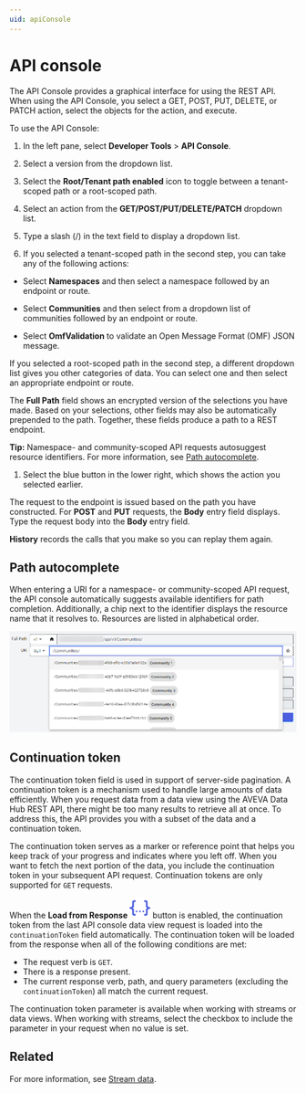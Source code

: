 ```yaml
---
uid: apiConsole
---
```


# API console

The API Console provides a graphical interface for using the REST API. When using the API Console, you select a GET, POST, PUT, DELETE, or PATCH action, select the objects for the action, and execute.

To use the API Console:

1. In the left pane, select **Developer Tools** > **API Console**.

1. Select a version from the dropdown list.

1. Select the **Root/Tenant path enabled** icon to toggle between a tenant-scoped path or a root-scoped path.

1. Select an action from the **GET/POST/PUT/DELETE/PATCH** dropdown list.

1. Type a slash (/) in the text field to display a dropdown list.

1. If you selected a tenant-scoped path in the second step, you can take any of the following actions:

  - Select **Namespaces** and then select a namespace followed by an endpoint or route.

  - Select **Communities** and then select from a dropdown list of communities followed by an endpoint or route.

  - Select **OmfValidation** to validate an Open Message Format (OMF) JSON message.

  If you selected a root-scoped path in the second step, a different dropdown list gives you other categories of data. You can select one and then select an appropriate endpoint or route.

  The **Full Path** field shows an encrypted version of the selections you have made. Based on your selections, other fields may also be automatically prepended to the path. Together, these fields produce a path to a REST endpoint.

  **Tip:** Namespace- and community-scoped API requests autosuggest resource identifiers. For more information, see [Path autocomplete](#path-autocomplete).

1. Select the blue button in the lower right, which shows the action you selected earlier.

  The request to the endpoint is issued based on the path you have constructed. For **POST** and **PUT** requests, the **Body** entry field displays. Type the request body into the **Body** entry field.

  **History** records the calls that you make so you can replay them again.

## Path autocomplete

When entering a URI for a namespace- or community-scoped API request, the API console automatically suggests available identifiers for path completion. Additionally, a chip next to the identifier displays the resource name that it resolves to. Resources are listed in alphabetical order.

![Path autocomplete](images/api-console-autocomplete.png)

## Continuation token

The continuation token field is used in support of server-side pagination. A continuation token is a mechanism used to handle large amounts of data efficiently. When you request data from a data view using the AVEVA Data Hub REST API, there might be too many results to retrieve all at once. To address this, the API provides you with a subset of the data and a continuation token.

The continuation token serves as a marker or reference point that helps you keep track of your progress and indicates where you left off. When you want to fetch the next portion of the data, you include the continuation token in your subsequent API request. Continuation tokens are only supported for `GET` requests.

When the **Load from Response** ![load from response](../_icons/branded/code-json.svg) button is enabled, the continuation token from the last API console data view request is loaded into the `continuationToken` field automatically. The continuation token will be loaded from the response when all of the following conditions are met:

- The request verb is `GET`.
- There is a response present.
- The current response verb, path, and query parameters (excluding the `continuationToken`) all match the current request.

The continuation token parameter is available when working with streams or data views. When working with streams, select the checkbox to include the parameter in your request when no value is set.

## Related

For more information, see [Stream data](xref:sds-stream-data).
